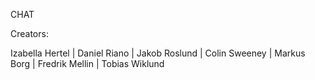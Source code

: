 CHAT


Creators:

Izabella Hertel | 
Daniel Riano | 
Jakob Roslund | 
Colin Sweeney | 
Markus Borg | 
Fredrik Mellin | 
Tobias Wiklund

